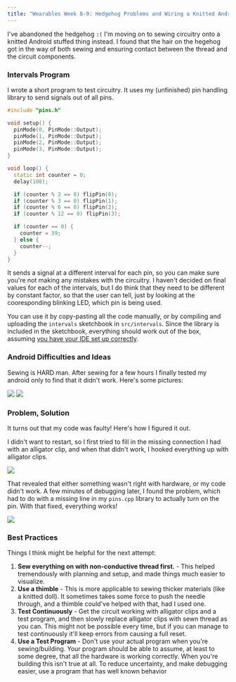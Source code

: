 ```yaml
---
title: "Wearables Week 8-9: Hedgehog Problems and Wiring a Knitted Android Instead"
---
```

I've abandoned the hedgehog `:(` I'm moving on to sewing circuitry onto a knitted
Android stuffed thing instead. I found that the hair on the hegehog got in the way
of both sewing and ensuring contact between the thread and the circuit components.

### Intervals Program
I wrote a short program to test circuitry. It uses my (unfinished) pin handling
library to send signals out of all pins.

```cpp
#include "pins.h"

void setup() {
  pinMode(0, PinMode::Output);
  pinMode(1, PinMode::Output);
  pinMode(2, PinMode::Output);
  pinMode(3, PinMode::Output);
}

void loop() {
  static int counter = 0;
  delay(100);

  if (counter % 2 == 0) flipPin(0);
  if (counter % 3 == 0) flipPin(1);
  if (counter % 6 == 0) flipPin(2);
  if (counter % 12 == 0) flipPin(3);

  if (counter == 0) {
    counter = 59;
  } else {
    counter--;
  }
}
```

It sends a signal at a different interval for each pin, so you can make sure you're
not making any mistakes with the circuitry. I haven't decided on final values for
each of the intervals, but I do think that they need to be different by constant
factor, so that the user can tell, just by looking at the cooresponding blinking
LED, which pin is being used.

You can use it by copy-pasting all the code manually, or by compiling and uploading
the `intervals` sketchbook in `src/intervals`. Since the library is included in
the sketchbook, everything should work out of the box, assuming [you have your IDE set up correctly][reprogramming-lily-twinkle].

[reprogramming-lily-twinkle]: https://learn.sparkfun.com/tutorials/re-programming-the-lilytiny--lilytwinkle/all

### Android Difficulties and Ideas
Sewing is HARD man. After sewing for a few hours I finally tested my android only
to find that it didn't work. Here's some pictures:

<img src="{{ site.wearables_url }}/assets/img/wearables/p8-android-back-view.jpg">

<img src="{{ site.wearables_url }}/assets/img/wearables/p8-android-side-view.jpg">

### Problem, Solution
It turns out that my code was faulty! Here's how I figured it out.

I didn't want to restart, so I first tried to fill in the missing connection I had
with an alligator clip, and when that didn't work, I hooked everything up with
alligator clips.

<img src="{{ site.wearables_url }}/assets/img/wearables/p8-android-wired-up.jpg">


That revealed that either something wasn't right with hardware, or my code didn't work.
A few minutes of debugging later, I found the problem, which had to do with a missing
line in my `pins.cpp` library to actually turn on the pin. With that fixed, everything
works!

<img src="{{ site.wearables_url }}/assets/img/wearables/p8-android-success.jpg">

### Best Practices
Things I think might be helpful for the next attempt:

1. **Sew everything on with non-conductive thread first.** - This helped tremendously
   with planning and setup, and made things much easier to visualize.
2. **Use a thimble** - This is more applicable to sewing thicker materials (like
   a knitted doll). It sometimes takes some force to push the needle through, and
   a thimble could've helped with that, had I used one.
3. **Test Continuously** - Get the circuit working with alligator clips and a test
   program, and then slowly replace alligator clips with sewn thread as you can.
   This might not be possible every time, but if you can manage to test continuously
   it'll keep errors from causing a full reset.
4. **Use a Test Program** - Don't use your actual program when you're sewing/building.
   Your program should be able to assume, at least to some degree, that all the
   hardware is working correctly. When you're building this isn't true at all.
   To reduce uncertainty, and make debugging easier, use a program that has well
   known behavior 

